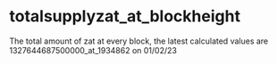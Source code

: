 # totalsupplyzat_at_blockheight
The total amount of zat at every block, the latest calculated values are 1327644687500000_at_1934862 on 01/02/23

